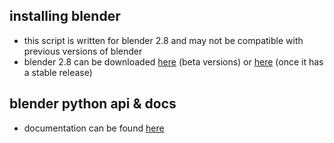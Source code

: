 ## installing blender
- this script is written for blender 2.8 and may not be compatible with previous versions of blender
- blender 2.8 can be downloaded [here](https://builder.blender.org/download/) (beta versions) or [here](https://www.blender.org/download/) (once it has a stable release)
## blender python api & docs
- documentation can be found [here](https://docs.blender.org/api/current/)
